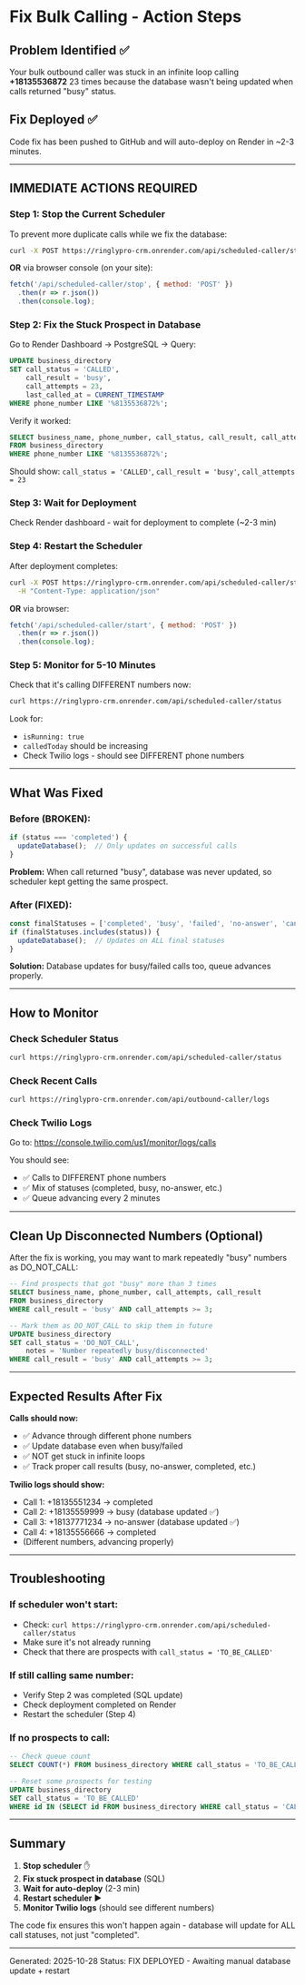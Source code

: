# Fix Bulk Calling - Action Steps

## Problem Identified ✅
Your bulk outbound caller was stuck in an infinite loop calling **+18135536872** 23 times because the database wasn't being updated when calls returned "busy" status.

## Fix Deployed ✅
Code fix has been pushed to GitHub and will auto-deploy on Render in ~2-3 minutes.

---

## IMMEDIATE ACTIONS REQUIRED

### Step 1: Stop the Current Scheduler

To prevent more duplicate calls while we fix the database:

```bash
curl -X POST https://ringlypro-crm.onrender.com/api/scheduled-caller/stop
```

**OR** via browser console (on your site):
```javascript
fetch('/api/scheduled-caller/stop', { method: 'POST' })
  .then(r => r.json())
  .then(console.log);
```

### Step 2: Fix the Stuck Prospect in Database

Go to Render Dashboard → PostgreSQL → Query:

```sql
UPDATE business_directory
SET call_status = 'CALLED',
    call_result = 'busy',
    call_attempts = 23,
    last_called_at = CURRENT_TIMESTAMP
WHERE phone_number LIKE '%8135536872%';
```

Verify it worked:
```sql
SELECT business_name, phone_number, call_status, call_result, call_attempts
FROM business_directory
WHERE phone_number LIKE '%8135536872%';
```

Should show: `call_status = 'CALLED'`, `call_result = 'busy'`, `call_attempts = 23`

### Step 3: Wait for Deployment

Check Render dashboard - wait for deployment to complete (~2-3 min)

### Step 4: Restart the Scheduler

After deployment completes:

```bash
curl -X POST https://ringlypro-crm.onrender.com/api/scheduled-caller/start \
  -H "Content-Type: application/json"
```

**OR** via browser:
```javascript
fetch('/api/scheduled-caller/start', { method: 'POST' })
  .then(r => r.json())
  .then(console.log);
```

### Step 5: Monitor for 5-10 Minutes

Check that it's calling DIFFERENT numbers now:

```bash
curl https://ringlypro-crm.onrender.com/api/scheduled-caller/status
```

Look for:
- `isRunning: true`
- `calledToday` should be increasing
- Check Twilio logs - should see DIFFERENT phone numbers

---

## What Was Fixed

### Before (BROKEN):
```javascript
if (status === 'completed') {
  updateDatabase();  // Only updates on successful calls
}
```

**Problem:** When call returned "busy", database was never updated, so scheduler kept getting the same prospect.

### After (FIXED):
```javascript
const finalStatuses = ['completed', 'busy', 'failed', 'no-answer', 'canceled'];
if (finalStatuses.includes(status)) {
  updateDatabase();  // Updates on ALL final statuses
}
```

**Solution:** Database updates for busy/failed calls too, queue advances properly.

---

## How to Monitor

### Check Scheduler Status
```bash
curl https://ringlypro-crm.onrender.com/api/scheduled-caller/status
```

### Check Recent Calls
```bash
curl https://ringlypro-crm.onrender.com/api/outbound-caller/logs
```

### Check Twilio Logs
Go to: https://console.twilio.com/us1/monitor/logs/calls

You should see:
- ✅ Calls to DIFFERENT phone numbers
- ✅ Mix of statuses (completed, busy, no-answer, etc.)
- ✅ Queue advancing every 2 minutes

---

## Clean Up Disconnected Numbers (Optional)

After the fix is working, you may want to mark repeatedly "busy" numbers as DO_NOT_CALL:

```sql
-- Find prospects that got "busy" more than 3 times
SELECT business_name, phone_number, call_attempts, call_result
FROM business_directory
WHERE call_result = 'busy' AND call_attempts >= 3;

-- Mark them as DO_NOT_CALL to skip them in future
UPDATE business_directory
SET call_status = 'DO_NOT_CALL',
    notes = 'Number repeatedly busy/disconnected'
WHERE call_result = 'busy' AND call_attempts >= 3;
```

---

## Expected Results After Fix

**Calls should now:**
- ✅ Advance through different phone numbers
- ✅ Update database even when busy/failed
- ✅ NOT get stuck in infinite loops
- ✅ Track proper call results (busy, no-answer, completed, etc.)

**Twilio logs should show:**
- Call 1: +18135551234 → completed
- Call 2: +18135559999 → busy (database updated ✅)
- Call 3: +18137771234 → no-answer (database updated ✅)
- Call 4: +18135556666 → completed
- (Different numbers, advancing properly)

---

## Troubleshooting

### If scheduler won't start:
- Check: `curl https://ringlypro-crm.onrender.com/api/scheduled-caller/status`
- Make sure it's not already running
- Check that there are prospects with `call_status = 'TO_BE_CALLED'`

### If still calling same number:
- Verify Step 2 was completed (SQL update)
- Check deployment completed on Render
- Restart the scheduler (Step 4)

### If no prospects to call:
```sql
-- Check queue count
SELECT COUNT(*) FROM business_directory WHERE call_status = 'TO_BE_CALLED';

-- Reset some prospects for testing
UPDATE business_directory
SET call_status = 'TO_BE_CALLED'
WHERE id IN (SELECT id FROM business_directory WHERE call_status = 'CALLED' LIMIT 10);
```

---

## Summary

1. **Stop scheduler** ✋
2. **Fix stuck prospect in database** (SQL)
3. **Wait for auto-deploy** (2-3 min)
4. **Restart scheduler** ▶️
5. **Monitor Twilio logs** (should see different numbers)

The code fix ensures this won't happen again - database will update for ALL call statuses, not just "completed".

---

Generated: 2025-10-28
Status: FIX DEPLOYED - Awaiting manual database update + restart
